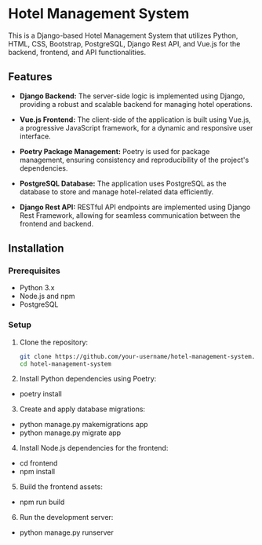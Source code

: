 # Hotel Management System

This is a Django-based Hotel Management System that utilizes Python, HTML, CSS, Bootstrap, PostgreSQL, Django Rest API, and Vue.js for the backend, frontend, and API functionalities.

## Features

- **Django Backend:** The server-side logic is implemented using Django, providing a robust and scalable backend for managing hotel operations.

- **Vue.js Frontend:** The client-side of the application is built using Vue.js, a progressive JavaScript framework, for a dynamic and responsive user interface.

- **Poetry Package Management:** Poetry is used for package management, ensuring consistency and reproducibility of the project's dependencies.

- **PostgreSQL Database:** The application uses PostgreSQL as the database to store and manage hotel-related data efficiently.

- **Django Rest API:** RESTful API endpoints are implemented using Django Rest Framework, allowing for seamless communication between the frontend and backend.

## Installation

### Prerequisites

- Python 3.x
- Node.js and npm
- PostgreSQL

### Setup

1. Clone the repository:

   ```bash
   git clone https://github.com/your-username/hotel-management-system.git
   cd hotel-management-system

2. Install Python dependencies using Poetry:
- poetry install

3. Create and apply database migrations:
- python manage.py makemigrations app
- python manage.py migrate app

4. Install Node.js dependencies for the frontend:
- cd frontend
- npm install

5. Build the frontend assets:
- npm run build

6. Run the development server:
- python manage.py runserver
